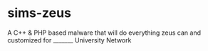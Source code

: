 # sims-zeus
A C++ &amp; PHP based malware that will do everything zeus can and customized for _______ University Network
